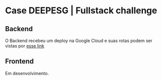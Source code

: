 # Case DEEPESG | Fullstack challenge


## Backend
O Backend recebeu um deploy na Google Cloud e suas rotas podem ser vistas por [esse link](https://api-deepesg-challenge-xwxdbbbitq-uc.a.run.app/api/docs)

## Frontend

Em desenvolvimento.